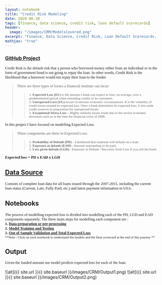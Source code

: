 ```yaml
---
layout: notebook
title: "Credit Risk Modeling"
date: 2020-06-30
tags: [finance, data science, credit risk, loan default scorecards]
header:
  image: "/images/CRM/ModelsCovered.png"
excerpt: "Finance, Data Science, Credit Risk, Loan Default Scorecards, Risk Management"
mathjax: "true"
---
```


### [GitHub Project](https://github.com/BAGLAT/Credit-Risk-Modeling)

<span style="font-family:Papyrus; font-size:0.9em;"> Credit Risk is the default risk that a person who borrowed money either from an individual or in the form of government bond is not going to repay the loan. In other words, Credit Risk is the likelihood that a borrower would not repay their loan to the lender.</span>

><span style="font-family:Papyrus; font-size:0.9em;"> There are three types of losses a financial institute can incur:</span>
>><span style="font-family:Papyrus; font-size:0.8em;"> 1.	**Expected Loss (EL)** is the amount a bank can expect to lose, on average, over a predetermined period when extending credits to its customers.</span>  
>><span style="font-family:Papyrus; font-size:0.8em;"> 2.	**Unexpected Loss (UL)** occurs in adverse economic circumstances. It is the volatility of credit losses around its expected loss. Once a bank determines its expected loss, it sets aside credit reserves in preparation for unexpected losses.</span>  
>><span style="font-family:Papyrus; font-size:0.8em;"> 3.	**Exceptional Stress Loss** – Highly unlikely losses result due to the severe economic downturn such as at the time for financial crisis of 2008.</span>  

<span style="font-family:Papyrus; font-size:0.9em;">In this project I have focused on modelling Expected Loss.</span>  

><span style="font-family:Papyrus; font-size:0.9em;">Three components are there in Expected Loss:</span>
>><span style="font-family:Papyrus; font-size:0.8em;">1.	**Probability of Default (PD)** – Likelihood that someone will default on a loan.</span>  
>><span style="font-family:Papyrus; font-size:0.8em;">2.	**Exposure at default (EAD)** - Amount outstanding to be paid.</span>  
>><span style="font-family:Papyrus; font-size:0.8em;">3.	**Loss given default (LGD)** - Exposure at Default / Recovery from Loss if you sell the bond.</span>  

<span style="font-family:Papyrus; font-size:0.9em;">**Expected loss = PD x EAD x LGD**</span>

## [Data Source](https://www.kaggle.com/wendykan/lending-club-loan-data)  
<span style="font-family:Papyrus; font-size:0.9em;">Consists of complete loan data for all loans issued through the 2007-2015, including the current loan status (Current, Late, Fully Paid, etc.) and latest payment information in USA.</span>  

## Notebooks
<span style="font-family:Papyrus; font-size:0.9em;">The process of modelling expected loss is divided into modelling each of the PD, LGD and EAD components separately. The three main steps for modelling each component are :</span>  
<span style="font-family:Papyrus; font-size:0.9em;">**1. [Data preparation or pre-processing](https://github.com/BAGLAT/Credit-Risk-Modeling/blob/master/Code/PD%20Model%20-%20Data%20Preparation%20(ipynb).ipynb)**</span>  
<span style="font-family:Papyrus; font-size:0.9em;">**2. [Model Training and Testing](https://github.com/BAGLAT/Credit-Risk-Modeling/blob/master/Code/PD%20-%20Probability%20of%20Default%20Model%20Creation%20and%20Estimation%20(ipynb).ipynb)**</span>  
<span style="font-family:Papyrus; font-size:0.9em;">**2. [Out of Sample Validation and Total Expected Loss ](https://github.com/BAGLAT/Credit-Risk-Modeling/blob/master/Code/LGD%20%2B%20EAD%20Models%20and%20Final%20Total%20Expected%20Loss%20(ipynb).ipynb)**</span>  
<span style="font-family:Papyrus; font-size:0.8em;">**Note : Click on each notebook to understand the models and the final scorecard at the end of this journey **</span>  

## Output
<span style="font-family:Papyrus; font-size:0.9em;">Given the funded amount our model predicts expected loss for each of the loan.</span>

![alt]({{ site.url }}{{ site.baseurl }}/images/CRM/Output1.png)
![alt]({{ site.url }}{{ site.baseurl }}/images/CRM/Output2.png)

